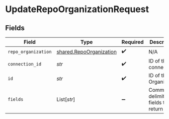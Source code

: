 # UpdateRepoOrganizationRequest


## Fields

| Field                                                              | Type                                                               | Required                                                           | Description                                                        |
| ------------------------------------------------------------------ | ------------------------------------------------------------------ | ------------------------------------------------------------------ | ------------------------------------------------------------------ |
| `repo_organization`                                                | [shared.RepoOrganization](../../models/shared/repoorganization.md) | :heavy_check_mark:                                                 | N/A                                                                |
| `connection_id`                                                    | *str*                                                              | :heavy_check_mark:                                                 | ID of the connection                                               |
| `id`                                                               | *str*                                                              | :heavy_check_mark:                                                 | ID of the Organization                                             |
| `fields`                                                           | List[*str*]                                                        | :heavy_minus_sign:                                                 | Comma-delimited fields to return                                   |